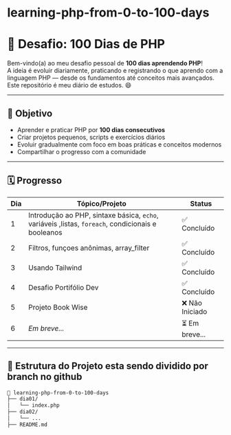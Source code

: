 # learning-php-from-0-to-100-days
# 🚀 Desafio: 100 Dias de PHP

Bem-vindo(a) ao meu desafio pessoal de **100 dias aprendendo PHP**!  
A ideia é evoluir diariamente, praticando e registrando o que aprendo com a linguagem PHP — desde os fundamentos até conceitos mais avançados. Este repositório é meu diário de estudos. 😄

---

## 🎯 Objetivo

- Aprender e praticar PHP por **100 dias consecutivos**
- Criar projetos pequenos, scripts e exercícios diários
- Evoluir gradualmente com foco em boas práticas e conceitos modernos
- Compartilhar o progresso com a comunidade

---

## 🗓 Progresso

| Dia | Tópico/Projeto | Status |
|-----|----------------|--------|
| 1   | Introdução ao PHP, sintaxe básica, `echo`, variáveis ,listas, `foreach`, condicionais e booleanos | ✅ Concluído |
| 2   | Filtros, funçoes anônimas, array_filter | ✅ Concluído |
| 3   | Usando Tailwind |✅ Concluído |
| 4   | Desafio Portifólio Dev |  ✅ Concluído  |
| 5   | Projeto Book Wise  |  ❌ Não Iniciado |
| 6   | _Em breve..._  | ⏳ Em breve... |
---

## 📁 Estrutura do Projeto esta sendo dividido por branch no github

```bash
📂 learning-php-from-0-to-100-days
├── dia01/
│   └── index.php
├── dia02/
│   └── ...
├── README.md

